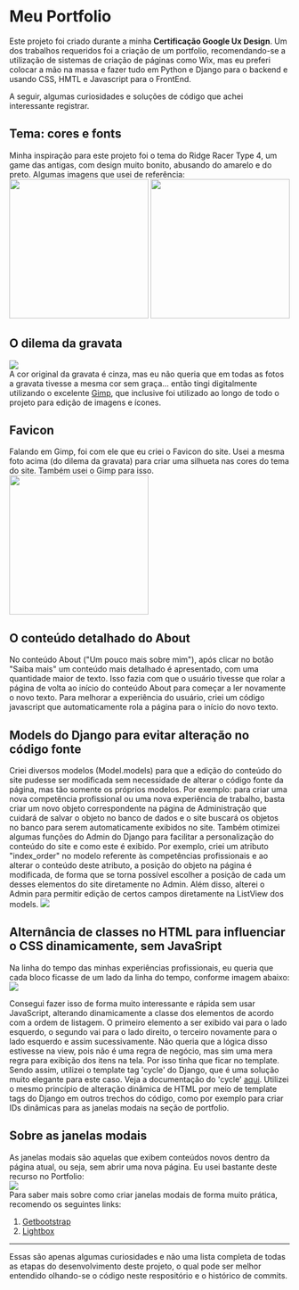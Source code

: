 <h1>Meu Portfolio</h1>
Este projeto foi criado durante a minha <strong>Certificação Google Ux Design</strong>. Um dos trabalhos requeridos 
foi a criação de um portfolio, recomendando-se a utilização de sistemas de criação de páginas como Wix, 
mas eu preferi colocar a mão na massa e fazer tudo em Python e Django para o backend e usando CSS, HMTL e Javascript 
para o FrontEnd.

A seguir, algumas curiosidades e soluções de código que achei interessante registrar.

<h2>Tema: cores e fonts</h2>
Minha inspiração para este projeto foi o tema do Ridge Racer Type 4, um game das antigas, com design muito bonito, 
abusando do amarelo e do preto. Algumas imagens que usei de referência:<br>
<img src="https://greenhillszone.files.wordpress.com/2016/03/gfs_13419_2_2.jpg" width="250px">
<img src="https://cdn.dribbble.com/users/335922/screenshots/14084341/media/6e960ed27b325d29e1d380f428b0244c.jpeg" width="250px">

<h2>O dilema da gravata</h2>
<a target="_blank" href="https://youtu.be/z_tYQXtl5e4"><img src="https://i.postimg.cc/Nfnw2xDr/gravata-gimp.gif"></a>
<br>
A cor original da gravata é cinza, mas eu não queria que em todas as fotos a gravata tivesse a mesma cor sem graça... 
então tingi digitalmente utilizando o excelente <a target="_blank" href="https://www.gimp.org/">Gimp</a>, que 
inclusive foi utilizado ao longo de todo o projeto para edição de imagens e ícones.

<h2>Favicon</h2>
Falando em Gimp, foi com ele que eu criei o Favicon do site. Usei a mesma foto acima (do dilema da gravata) para 
criar uma silhueta nas cores do tema do site. Também usei o Gimp para isso.
<br>
<img src="https://i.postimg.cc/Dwxrt7pM/favicon.png" width="250px">
<br>

<h2>O conteúdo detalhado do About</h2>
No conteúdo About ("Um pouco mais sobre mim"), após clicar no botão "Saiba mais" um conteúdo mais detalhado é apresentado,
com uma quantidade maior de texto. Isso fazia com que o usuário tivesse que rolar a página de volta ao início do conteúdo 
About para começar a ler novamente o novo texto. Para melhorar a experiência do usuário, criei um código javascript 
que automaticamente rola a página para o início do novo texto.

<h2>Models do Django para evitar alteração no código fonte</h2>
Criei diversos modelos (Model.models) para que a edição do conteúdo do site pudesse ser modificada sem necessidade de 
alterar o código fonte da página, mas tão somente os próprios modelos. Por exemplo: para criar uma nova competência 
profissional ou uma nova experiência de trabalho, basta criar um novo objeto correspondente na página de 
Administração que cuidará de salvar o objeto no banco de dados e o site buscará os objetos no banco para serem 
automaticamente exibidos no site. Também otimizei algumas funções do Admin do Django para facilitar a 
personalização do conteúdo do site e como este é exibido. Por exemplo, criei um atributo "index_order" no 
modelo referente às competências profissionais e ao alterar o conteúdo deste atributo, a posição do objeto na página 
é modificada, de forma que se torna possível escolher a posição de cada um desses elementos do site diretamente no 
Admin. Além disso, alterei o Admin para permitir edição de certos campos diretamente na ListView dos models.
<img src="https://i.postimg.cc/D01n3bzg/Admin-list-editable.png">
<br/>
<h2>Alternância de classes no HTML para influenciar o CSS dinamicamente, sem JavaSript</h2>
Na linha do tempo das minhas experiências profissionais, eu queria que cada bloco ficasse de um lado da linha do 
tempo, conforme imagem abaixo:<br>
<img src="https://i.postimg.cc/h42PT0y4/tragetoria-profissional.png">
<br/>

Consegui fazer isso de forma muito interessante e rápida sem usar JavaScript, alterando dinamicamente a classe dos 
elementos de acordo com a ordem de listagem. O primeiro elemento a ser exibido vai para o lado esquerdo, o 
segundo vai para o lado direito, o terceiro novamente para o lado esquerdo e assim sucessivamente. 
Não queria que a lógica disso estivesse na view, pois não é uma regra de negócio, mas sim uma mera 
regra para exibição dos itens na tela. Por isso tinha que ficar no template. Sendo assim, utilizei o template tag 
'cycle' do Django, que é uma solução muito elegante para este caso. Veja a documentação do 'cycle' 
<a target="_blank" href="https://docs.djangoproject.com/en/4.1/ref/templates/builtins/#cycle">aqui</a>.
Utilizei o mesmo princípio de alteração dinâmica de HTML por meio de template tags do Django em outros 
trechos do código, como por exemplo para criar IDs dinâmicas para as janelas modais na seção de portfolio.

<h2>Sobre as janelas modais</h2>
As janelas modais são aquelas que exibem conteúdos novos dentro da página atual, ou seja, sem abrir uma nova página. 
Eu usei bastante deste recurso no Portfolio:
<br>
<a target="_blank" href="https://www.youtube.com/watch?v=Mhuz1PnIfqU"><img src="https://i.postimg.cc/SsDbZr2M/Janelas-modais-Adobe-Express.gif"></a>

<br>
Para saber mais sobre como criar janelas modais de forma muito prática, recomendo os seguintes links:
<ol>
    <li><a href="https://getbootstrap.com/docs/4.0/components/modal/">Getbootstrap</a></li>
    <li><a href="https://lokeshdhakar.com/projects/lightbox2/#getting-started">Lightbox</a></li>
</ol>

<hr>
Essas são apenas algumas curiosidades e não uma lista completa de todas as etapas do desenvolvimento deste projeto, 
o qual pode ser melhor entendido olhando-se o código neste respositório e o histórico de commits.
